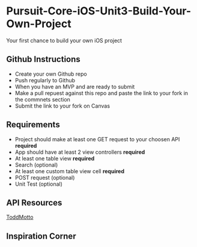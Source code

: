 # Pursuit-Core-iOS-Unit3-Build-Your-Own-Project
Your first chance to build your own iOS project

## Github Instructions 

- Create your own Github repo
- Push regularly to Github 
- When you have an MVP and are ready to submit
- Make a pull repuest against this repo and paste the link to your fork in the commnets section
- Submit the link to your fork on Canvas 

## Requirements 

- Project should make at least one GET request to your choosen API **required** 
- App should have at least 2 view controllers **required** 
- At least one table view  **required** 
- Search (optional) 
- At least one custom table view cell **required**  
- POST request (optional) 
- Unit Test (optional) 


## API Resources 

[ToddMotto](https://github.com/toddmotto/public-apis)  

## Inspiration Corner 

